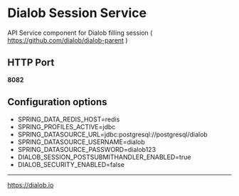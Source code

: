 # Dialob Session Service

API Service component for Dialob filling session ( https://github.com/dialob/dialob-parent )

## HTTP Port

**8082**

## Configuration options

- SPRING_DATA_REDIS_HOST=redis
- SPRING_PROFILES_ACTIVE=jdbc
- SPRING_DATASOURCE_URL=jdbc:postgresql://postgresql/dialob
- SPRING_DATASOURCE_USERNAME=dialob
- SPRING_DATASOURCE_PASSWORD=dialob123
- DIALOB_SESSION_POSTSUBMITHANDLER_ENABLED=true
- DIALOB_SECURITY_ENABLED=false

---

https://dialob.io
